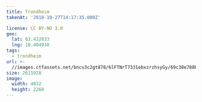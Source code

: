 ```yaml
---
title: Trondheim
takenAt: '2018-10-27T14:17:35.000Z'

license: CC BY-ND 3.0
geo:
  lat: 63.432833
  lng: 10.404938
tags:
  - trondheim
url: >-
  //images.ctfassets.net/bncv3c2gt878/6lFTNrT7331ebxzrzhsyGy/69c38e788b05c9f4d02292aaf91fdb2f/trondheim_44955401754_o
size: 2611928
image:
  width: 4032
  height: 2268
---
```

